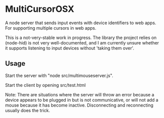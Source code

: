 # MultiCursorOSX
A node server that sends input events with device identifiers to web apps. For supporting multiple cursors in web apps.

This is a not-very-stable work in progress. 
The library the project relies on (node-hid) is not very well-documented, and I am currently unsure whether it supports listening to input devices without 'taking them over'.

## Usage
Start the server with "node src/multimouseserver.js".

Start the client by opening src/test.html

Note: There are situations where the server will throw an error because a device appears to be plugged in but is not communicative, or will not add a mouse because it has become inactive. Disconnecting and reconnecting usually does the trick.
